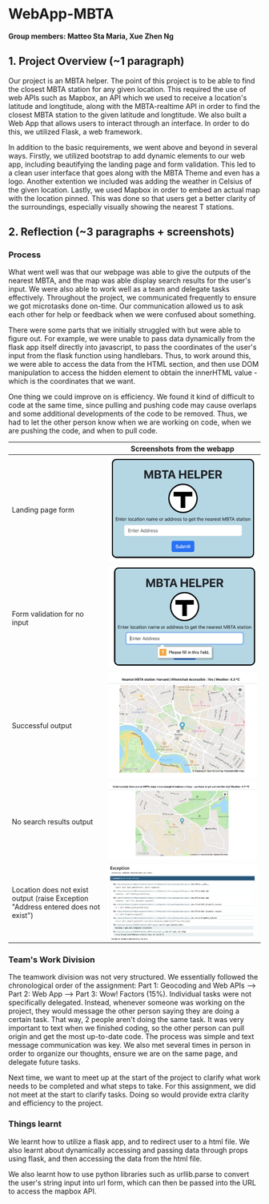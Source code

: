# WebApp-MBTA
**Group members: Matteo Sta Maria, Xue Zhen Ng**

## 1. Project Overview (~1 paragraph)

<!-- Write a short abstract describing your project. Include all the extensions to the basic requirements.  -->
Our project is an MBTA helper. The point of this project is to be able to find the closest MBTA station for any given location. This required the use of web APIs such as Mapbox, an API which we used to receive a location's latitude and longtitude, along with the MBTA-realtime API in order to find the closest MBTA station to the given latitude and longtitude. We also built a Web App that allows users to interact through an interface. In order to do this, we utilized Flask, a web framework.

In addition to the basic requirements, we went above and beyond in several ways. Firstly, we utilized bootstrap to add dynamic elements to our web app, including beautifying the landing page and form validation. This led to a clean user interface that goes along with the MBTA Theme and even has a logo. Another extention we included was adding the weather in Celsius of the given location. Lastly, we used Mapbox in order to embed an actual map with the location pinned. This was done so that users get a better clarity of the surroundings, especially visually showing the nearest T stations.


## 2. Reflection (~3 paragraphs + screenshots)

### Process
<!-- Discuss the **process** point of view, including what went well and what could be improved. Provide reflections on topics such as project scoping, testing, and anything else that could have helped the team succeed. -->

What went well was that our webpage was able to give the outputs of the nearest MBTA, and the map was able display search results for the user's input. We were also able to work well as a team and delegate tasks effectively. Throughout the project, we communicated frequently to ensure we got microtasks done on-time. Our communication allowed us to ask each other for help or feedback when we were confused about something.

There were some parts that we initially struggled with but were able to figure out. For example, we were unable to pass data dynamically from the flask app itself directly into javascript, to pass the coordinates of the user's input from the flask function using handlebars. Thus, to work around this, we were able to access the data from the HTML section, and then use DOM manipulation to access the hidden element to obtain the innerHTML value - which is the coordinates that we want.

One thing we could improve on is efficiency. We found it kind of difficult to code at the same time, since pulling and pushing code may cause overlaps and some additional developments of the code to be removed. Thus, we had to let the other person know when we are working on code, when we are pushing the code, and when to pull code.

||Screenshots from the webapp|
| ----------- | ----------- |
| Landing page form | <img src="images/landing_page.png"> |
| Form validation for no input | <img src="images/form_validation.png"> |
| Successful output | <img src="images/results.png"> |
| No search results output | <img src="images/no_results.png"> |
| Location does not exist output (raise Exception "Address entered does not exist")| <img src="images/non-existent.png"> |


### Team's Work Division
<!-- Discuss your **team's work division**, including how the work was planned to be divided and how it actually happened. Address any issues that arose while working together and how they were addressed. Finally, discuss what you would do differently next time. -->

The teamwork division was not very structured. We essentially followed the chronological order of the assignment: Part 1: Geocoding and Web APIs --> Part 2: Web App --> Part 3: Wow! Factors (15%). Individual tasks were not specifically delegated. Instead, whenever someone was working on the project, they would message the other person saying they are doing a certain task. That way, 2 people aren't doing the same task. It was very important to text when we finished coding, so the other person can pull origin and get the most up-to-date code. The process was simple and text message communication was key. We also met several times in person in order to organize our thoughts, ensure we are on the same page, and delegate future tasks.

Next time, we want to meet up at the start of the project to clarify what work needs to be completed and what steps to take. For this assignment, we did not meet at the start to clarify tasks. Doing so would provide extra clarity and efficiency to the project.

### Things learnt
<!-- Discuss from a learning perspective, what you learned through this project and how you'll use what you learned going forward. Reflect on how ChatGPT helped you and what you wish you knew beforehand that could have helped you succeed. Consider including screenshots to demonstrate your project's progress and development. -->

We learnt how to utilize a flask app, and to redirect user to a html file. We also learnt about dynamically accessing and passing data through props using flask, and then accessing the data from the html file. 

We also learnt how to use python libraries such as urllib.parse to convert the user's string input into url form, which can then be passed into the URL to access the mapbox API. 
